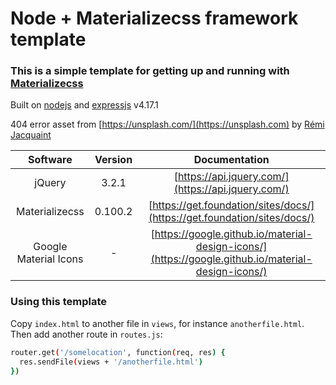 # Node + Materializecss framework template

### This is a simple template for getting up and running with [Materializecss](http://archives.materializecss.com/0.100.2/)</a>

Built on [nodejs](https://nodejs.org/en/) and [expressjs](https://expressjs.com/) v4.17.1

404 error asset from [https://unsplash.com/](https://unsplash.com) by [Rémi Jacquaint
](https://unsplash.com/@jack_1?utm_medium=referral&utm_campaign=photographer-credit&utm_content=creditBadge)


| Software              | Version | Documentation                                                                                       |
| :-------------------: | :-----: | :-------------------------------------------------------------------------------------------------: |
| jQuery                | 3.2.1   | [https://api.jquery.com/](https://api.jquery.com/)                                                  |
| Materializecss        | 0.100.2 | [https://get.foundation/sites/docs/](https://get.foundation/sites/docs/)                            |
| Google Material Icons | -       | [https://google.github.io/material-design-icons/](https://google.github.io/material-design-icons/)  |

### Using this template

Copy `index.html` to another file in `views`, for instance `anotherfile.html`.  Then add another route in `routes.js`:

```sh
router.get('/somelocation', function(req, res) {
  res.sendFile(views + '/anotherfile.html')
})
```
